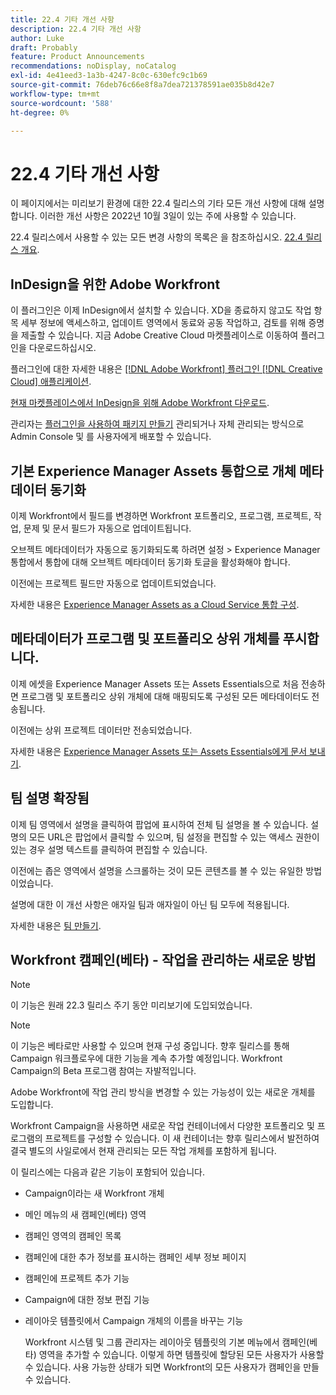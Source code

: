 ```yaml
---
title: 22.4 기타 개선 사항
description: 22.4 기타 개선 사항
author: Luke
draft: Probably
feature: Product Announcements
recommendations: noDisplay, noCatalog
exl-id: 4e41eed3-1a3b-4247-8c0c-630efc9c1b69
source-git-commit: 76deb76c66e8f8a7dea721378591ae035b8d42e7
workflow-type: tm+mt
source-wordcount: '588'
ht-degree: 0%

---
```


# 22.4 기타 개선 사항

이 페이지에서는 미리보기 환경에 대한 22.4 릴리스의 기타 모든 개선 사항에 대해 설명합니다. 이러한 개선 사항은 2022년 10월 3일이 있는 주에 사용할 수 있습니다.

22.4 릴리스에서 사용할 수 있는 모든 변경 사항의 목록은 을 참조하십시오. [22.4 릴리스 개요](/help/quicksilver/product-announcements/product-releases/22.4-release-activity/22-4-release-overview.md).

## InDesign을 위한 Adobe Workfront

이 플러그인은 이제 InDesign에서 설치할 수 있습니다. XD을 종료하지 않고도 작업 항목 세부 정보에 액세스하고, 업데이트 영역에서 동료와 공동 작업하고, 검토를 위해 증명을 제출할 수 있습니다. 지금 Adobe Creative Cloud 마켓플레이스로 이동하여 플러그인을 다운로드하십시오.

플러그인에 대한 자세한 내용은 [[!DNL Adobe Workfront] 플러그인 [!DNL Creative Cloud] 애플리케이션](/help/quicksilver/workfront-integrations-and-apps/adobe-workfront-for-creative-cloud/wf-adobe-cc.md).

[현재 마켓플레이스에서 InDesign을 위해 Adobe Workfront 다운로드](https://exchange.adobe.com/apps/cc/108938/adobe-workfront-for-indesign).

관리자는 [플러그인을 사용하여 패키지 만들기](https://helpx.adobe.com/in/enterprise/using/manage-extensions.html) 관리되거나 자체 관리되는 방식으로 Admin Console 및 를 사용자에게 배포할 수 있습니다.

## 기본 Experience Manager Assets 통합으로 개체 메타데이터 동기화

이제 Workfront에서 필드를 변경하면 Workfront 포트폴리오, 프로그램, 프로젝트, 작업, 문제 및 문서 필드가 자동으로 업데이트됩니다.

오브젝트 메타데이터가 자동으로 동기화되도록 하려면 설정 > Experience Manager 통합에서 통합에 대해 오브젝트 메타데이터 동기화 토글을 활성화해야 합니다.

이전에는 프로젝트 필드만 자동으로 업데이트되었습니다.

자세한 내용은 [Experience Manager Assets as a Cloud Service 통합 구성](/help/quicksilver/administration-and-setup/configure-integrations/configure-aacs-integration.md).

## 메타데이터가 프로그램 및 포트폴리오 상위 개체를 푸시합니다.

이제 에셋을 Experience Manager Assets 또는 Assets Essentials으로 처음 전송하면 프로그램 및 포트폴리오 상위 개체에 대해 매핑되도록 구성된 모든 메타데이터도 전송됩니다.

이전에는 상위 프로젝트 데이터만 전송되었습니다.

자세한 내용은 [Experience Manager Assets 또는 Assets Essentials에게 문서 보내기](/help/quicksilver/documents/adobe-workfront-for-experience-manager-assets-essentials/send-to-aem.md).

## 팀 설명 확장됨

이제 팀 영역에서 설명을 클릭하여 팝업에 표시하여 전체 팀 설명을 볼 수 있습니다. 설명의 모든 URL은 팝업에서 클릭할 수 있으며, 팀 설정을 편집할 수 있는 액세스 권한이 있는 경우 설명 텍스트를 클릭하여 편집할 수 있습니다.

이전에는 좁은 영역에서 설명을 스크롤하는 것이 모든 콘텐츠를 볼 수 있는 유일한 방법이었습니다.

설명에 대한 이 개선 사항은 애자일 팀과 애자일이 아닌 팀 모두에 적용됩니다.

자세한 내용은 [팀 만들기](/help/quicksilver/people-teams-and-groups/create-and-manage-teams/create-a-team.md).

## Workfront 캠페인(베타) - 작업을 관리하는 새로운 방법

>[!NOTE]
>
>이 기능은 원래 22.3 릴리스 주기 동안 미리보기에 도입되었습니다.

>[!NOTE]
>
>이 기능은 베타로만 사용할 수 있으며 현재 구성 중입니다. 향후 릴리스를 통해 Campaign 워크플로우에 대한 기능을 계속 추가할 예정입니다. Workfront Campaign의 Beta 프로그램 참여는 자발적입니다.

Adobe Workfront에 작업 관리 방식을 변경할 수 있는 가능성이 있는 새로운 개체를 도입합니다.

Workfront Campaign을 사용하면 새로운 작업 컨테이너에서 다양한 포트폴리오 및 프로그램의 프로젝트를 구성할 수 있습니다. 이 새 컨테이너는 향후 릴리스에서 발전하여 결국 별도의 사일로에서 현재 관리되는 모든 작업 개체를 포함하게 됩니다.

이 릴리스에는 다음과 같은 기능이 포함되어 있습니다.

* Campaign이라는 새 Workfront 개체

* 메인 메뉴의 새 캠페인(베타) 영역

* 캠페인 영역의 캠페인 목록

* 캠페인에 대한 추가 정보를 표시하는 캠페인 세부 정보 페이지

* 캠페인에 프로젝트 추가 기능

* Campaign에 대한 정보 편집 기능

* 레이아웃 템플릿에서 Campaign 개체의 이름을 바꾸는 기능

  Workfront 시스템 및 그룹 관리자는 레이아웃 템플릿의 기본 메뉴에서 캠페인(베타) 영역을 추가할 수 있습니다. 이렇게 하면 템플릿에 할당된 모든 사용자가 사용할 수 있습니다. 사용 가능한 상태가 되면 Workfront의 모든 사용자가 캠페인을 만들 수 있습니다.


